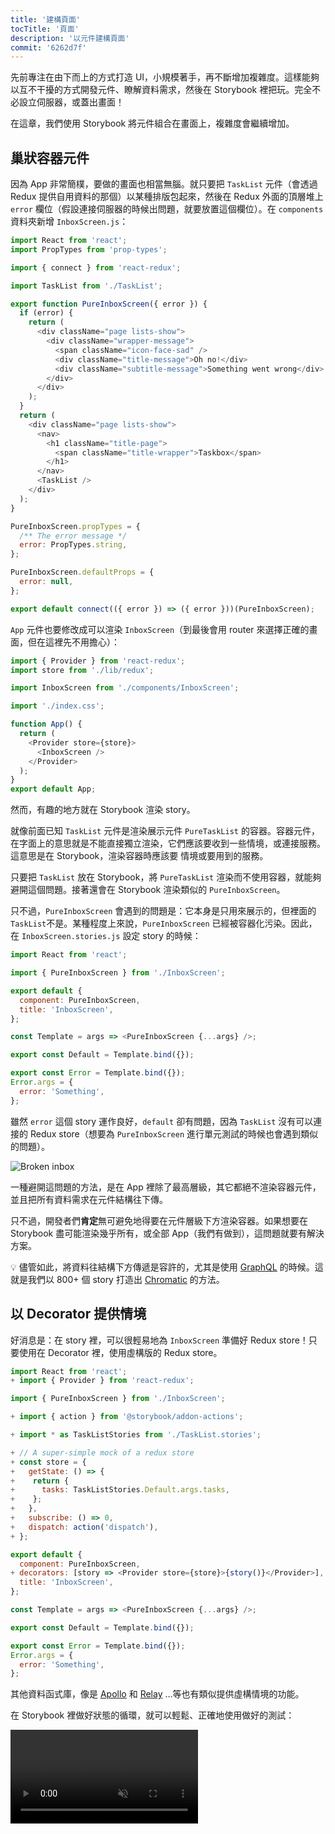 ```yaml
---
title: '建構頁面'
tocTitle: '頁面'
description: '以元件建構頁面'
commit: '6262d7f'
---
```


先前專注在由下而上的方式打造 UI，小規模著手，再不斷增加複雜度。這樣能夠以互不干擾的方式開發元件、瞭解資料需求，然後在 Storybook 裡把玩。完全不必設立伺服器，或蓋出畫面！

在這章，我們使用 Storybook 將元件組合在畫面上，複雜度會繼續增加。

## 巢狀容器元件

因為 App 非常簡樸，要做的畫面也相當無腦。就只要把 `TaskList` 元件（會透過 Redux 提供自用資料的那個）以某種排版包起來，然後在 Redux 外面的頂層堆上 `error` 欄位（假設連接伺服器的時候出問題，就要放置這個欄位）。在 `components` 資料夾新增 `InboxScreen.js`：

```js:title=src/components/InboxScreen.js
import React from 'react';
import PropTypes from 'prop-types';

import { connect } from 'react-redux';

import TaskList from './TaskList';

export function PureInboxScreen({ error }) {
  if (error) {
    return (
      <div className="page lists-show">
        <div className="wrapper-message">
          <span className="icon-face-sad" />
          <div className="title-message">Oh no!</div>
          <div className="subtitle-message">Something went wrong</div>
        </div>
      </div>
    );
  }
  return (
    <div className="page lists-show">
      <nav>
        <h1 className="title-page">
          <span className="title-wrapper">Taskbox</span>
        </h1>
      </nav>
      <TaskList />
    </div>
  );
}

PureInboxScreen.propTypes = {
  /** The error message */
  error: PropTypes.string,
};

PureInboxScreen.defaultProps = {
  error: null,
};

export default connect(({ error }) => ({ error }))(PureInboxScreen);
```

`App` 元件也要修改成可以渲染 `InboxScreen`（到最後會用 router 來選擇正確的畫面，但在這裡先不用擔心）：

```js:title=src/App.js
import { Provider } from 'react-redux';
import store from './lib/redux';

import InboxScreen from './components/InboxScreen';

import './index.css';

function App() {
  return (
    <Provider store={store}>
      <InboxScreen />
    </Provider>
  );
}
export default App;
```

然而，有趣的地方就在 Storybook 渲染 story。

就像前面已知 `TaskList` 元件是渲染展示元件 `PureTaskList` 的容器。容器元件，在字面上的意思就是不能直接獨立渲染，它們應該要收到一些情境，或連接服務。這意思是在 Storybook，渲染容器時應該要 情境或要用到的服務。

只要把 `TaskList` 放在 Storybook，將 `PureTaskList` 渲染而不使用容器，就能夠避開這個問題。接著還會在 Storybook 渲染類似的 `PureInboxScreen`。

只不過，`PureInboxScreen` 會遇到的問題是：它本身是只用來展示的，但裡面的 `TaskList`不是。某種程度上來說，`PureInboxScreen` 已經被容器化污染。因此，在 `InboxScreen.stories.js` 設定 story 的時候：

```js:title=src/components/InboxScreen.stories.js
import React from 'react';

import { PureInboxScreen } from './InboxScreen';

export default {
  component: PureInboxScreen,
  title: 'InboxScreen',
};

const Template = args => <PureInboxScreen {...args} />;

export const Default = Template.bind({});

export const Error = Template.bind({});
Error.args = {
  error: 'Something',
};
```

雖然 `error` 這個 story 運作良好，`default` 卻有問題，因為 `TaskList` 沒有可以連接的 Redux store（想要為 `PureInboxScreen` 進行單元測試的時候也會遇到類似的問題）。

![Broken inbox](/intro-to-storybook/broken-inboxscreen.png)

一種避開這問題的方法，是在 App 裡除了最高層級，其它都絕不渲染容器元件，並且把所有資料需求在元件結構往下傳。

只不過，開發者們**肯定**無可避免地得要在元件層級下方渲染容器。如果想要在 Storybook 盡可能渲染幾乎所有，或全部 App（我們有做到），這問題就要有解決方案。

<div class="aside">
💡 儘管如此，將資料往結構下方傳遞是容許的，尤其是使用 <a href="http://graphql.org/">GraphQL</a> 的時候。這就是我們以 800+ 個 story 打造出 <a href="https://www.chromatic.com/?utm_source=storybook_website&utm_medium=link&utm_campaign=storybook">Chromatic</a> 的方法。
</div>

## 以 Decorator 提供情境

好消息是：在 story 裡，可以很輕易地為 `InboxScreen` 準備好 Redux store！只要使用在 Decorator 裡，使用虛構版的 Redux store。

```diff:title=src/components/InboxScreen.stories.js
import React from 'react';
+ import { Provider } from 'react-redux';

import { PureInboxScreen } from './InboxScreen';

+ import { action } from '@storybook/addon-actions';

+ import * as TaskListStories from './TaskList.stories';

+ // A super-simple mock of a redux store
+ const store = {
+   getState: () => {
+    return {
+      tasks: TaskListStories.Default.args.tasks,
+    };
+   },
+   subscribe: () => 0,
+   dispatch: action('dispatch'),
+ };

export default {
  component: PureInboxScreen,
+ decorators: [story => <Provider store={store}>{story()}</Provider>],
  title: 'InboxScreen',
};

const Template = args => <PureInboxScreen {...args} />;

export const Default = Template.bind({});

export const Error = Template.bind({});
Error.args = {
  error: 'Something',
};
```

其他資料函式庫，像是 [Apollo](https://www.npmjs.com/package/apollo-storybook-decorator) 和 [Relay](https://github.com/orta/react-storybooks-relay-container) …等也有類似提供虛構情境的功能。

在 Storybook 裡做好狀態的循環，就可以輕鬆、正確地使用做好的測試：

<video autoPlay muted playsInline loop >

  <source
    src="/intro-to-storybook/finished-inboxscreen-states-6-0.mp4"
    type="video/mp4"
  />
</video>

## 元件驅動開發

我們從最底層的 `Task` 開始，進展到 `TaskList`，現在已經是一整個畫面的 UI。`InboxScreen` 容納巢狀容器元件，還有對應的 story。

<video autoPlay muted playsInline loop style="width:480px; height:auto; margin: 0 auto;">
  <source
    src="/intro-to-storybook/component-driven-development-optimized.mp4"
    type="video/mp4"
  />
</video>

[**元件驅動開發**](https://www.componentdriven.org/)能夠隨著元件結構往上疊加，讓複雜度逐漸擴張。各種好處可以帶來更專注的開發流程、涵蓋所有可能的 UI 排列。簡單來說，CDD 有助於打造更高品質且更複雜的使用者介面。

還沒有搞定。UI 打造出來之前，工作都不算結束。還要確保隨著時間，仍保持可用狀態。

<div class="aside">
💡 別忘了在 git 提交改好的東西！
</div>
